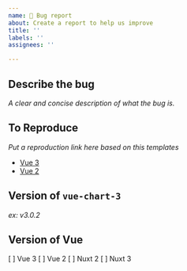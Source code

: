 ```yaml
---
name: 🐞 Bug report 
about: Create a report to help us improve
title: ''
labels: ''
assignees: ''

---
```

## Describe the bug
*A clear and concise description of what the bug is.*

## To Reproduce

*Put a reproduction link here based on this templates*

- [Vue 3](https://codesandbox.io/s/demo-vue-chart-3-ugynm)
- [Vue 2](https://codesandbox.io/s/vue-chart-3-vue-2-composition-api-mw54f)

## Version of `vue-chart-3`
*ex: v3.0.2*

## Version of Vue

[ ] Vue 3
[ ] Vue 2
[ ] Nuxt 2
[ ] Nuxt 3
